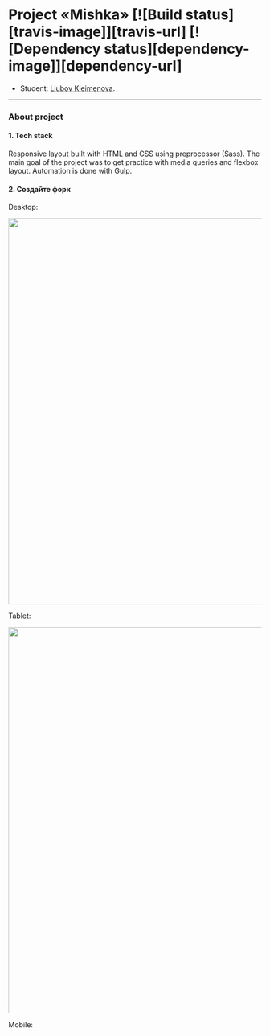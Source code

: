 # Project «Mishka» [![Build status][travis-image]][travis-url] [![Dependency status][dependency-image]][dependency-url]

* Student: [Liubov Kleimenova](https://up.htmlacademy.ru/adaptive/16/user/894043).

---

### About project

#### 1. Tech stack

Responsive layout built with HTML and CSS using preprocessor (Sass). The main goal of the project was to get practice with media queries and flexbox layout. Automation is done with Gulp.

#### 2. Создайте форк

Desktop:

<img width="769" alt="" src="https://cloud.githubusercontent.com/assets/10909/15455590/09e03f32-206a-11e6-9dc8-32d4c11edc90.png">

Tablet:

<img width="769" alt="" src="https://cloud.githubusercontent.com/assets/10909/15455592/0a060884-206a-11e6-863d-531a4023ac2e.png">

Mobile:
